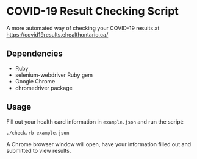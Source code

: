 # COVID-19 Result Checking Script

A more automated way of checking your COVID-19 results at https://covid19results.ehealthontario.ca/

## Dependencies

- Ruby
- selenium-webdriver Ruby gem
- Google Chrome
- chromedriver package

## Usage

Fill out your health card information in `example.json` and run the script:

```
./check.rb example.json
```

A Chrome browser window will open, have your information filled out and
submitted to view results.


